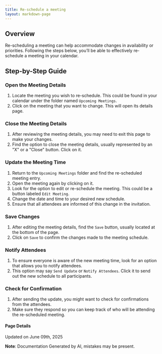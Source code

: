 ```yaml
---
title: Re-schedule a meeting
layout: markdown-page
---
```

## Overview

Re-scheduling a meeting can help accommodate changes in availability or priorities. Following the steps below, you’ll be able to effectively re-schedule a meeting in your calendar.

## Step-by-Step Guide

### Open the Meeting Details

1. Locate the meeting you wish to re-schedule. This could be found in your calendar under the folder named `Upcoming Meetings`.
2. Click on the meeting that you want to change. This will open its details page.

### Close the Meeting Details

1. After reviewing the meeting details, you may need to exit this page to make your changes.
2. Find the option to close the meeting details, usually represented by an "X" or a "Close" button. Click on it.

### Update the Meeting Time

1. Return to the `Upcoming Meetings` folder and find the re-scheduled meeting entry.
2. Open the meeting again by clicking on it.
3. Look for the option to edit or re-schedule the meeting. This could be a button labeled `Edit Meeting`.
4. Change the date and time to your desired new schedule.
5. Ensure that all attendees are informed of this change in the invitation.

### Save Changes

1. After editing the meeting details, find the `Save` button, usually located at the bottom of the page.
2. Click on `Save` to confirm the changes made to the meeting schedule.

### Notify Attendees

1. To ensure everyone is aware of the new meeting time, look for an option that allows you to notify attendees.
2. This option may say `Send Update` or `Notify Attendees`. Click it to send out the new schedule to all participants.

### Check for Confirmation

1. After sending the update, you might want to check for confirmations from the attendees.
2. Make sure they respond so you can keep track of who will be attending the re-scheduled meeting.

#### Page Details
Updated on June 09th, 2025

**Note**: Documentation Generated by AI, mistakes may be present.